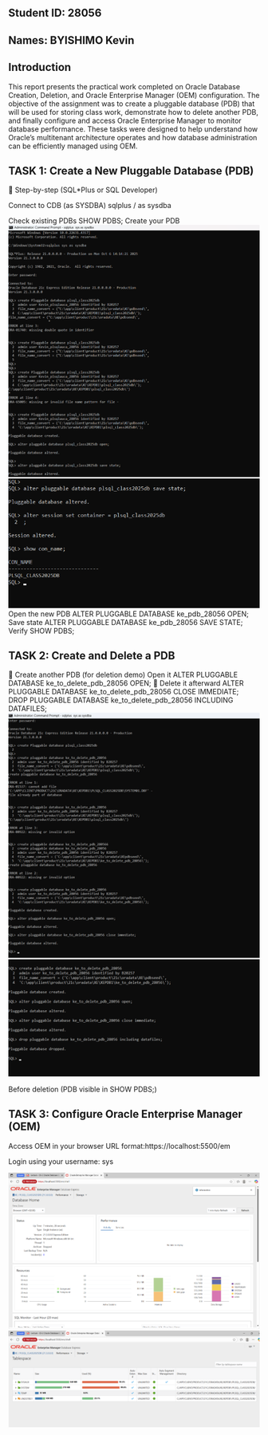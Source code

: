 ## Student ID: 28056
## Names: BYISHIMO Kevin

## Introduction

This report presents the practical work completed on Oracle Database Creation, Deletion, and Oracle Enterprise Manager (OEM) configuration. The objective of the assignment was to create a pluggable database (PDB) that will be used for storing class work, demonstrate how to delete another PDB, and finally configure and access Oracle Enterprise Manager to monitor database performance. These tasks were designed to help understand how Oracle’s multitenant architecture operates and how database administration can be efficiently managed using OEM.


## TASK 1: Create a New Pluggable Database (PDB)
🔹 Step-by-step (SQL*Plus or SQL Developer)

Connect to CDB (as SYSDBA)
sqlplus / as sysdba

Check existing PDBs
SHOW PDBS;
Create your PDB
![image alt](https://github.com/byishkevin17/plsql-pdb-Kevin-Byishimo/blob/main/screenshot_1_new_%20pdb.png?raw=true)
![image alt](https://github.com/byishkevin17/plsql-pdb-Kevin-Byishimo/blob/main/screenshot_2_cont_new_pdb.png?raw=true)
Open the new PDB
ALTER PLUGGABLE DATABASE ke_pdb_28056 OPEN;
Save state
ALTER PLUGGABLE DATABASE ke_pdb_28056 SAVE STATE;
Verify
SHOW PDBS;

## TASK 2: Create and Delete a PDB
🔹 Create another PDB (for deletion demo)
Open it
ALTER PLUGGABLE DATABASE ke_to_delete_pdb_28056 OPEN;
🔹 Delete it afterward
ALTER PLUGGABLE DATABASE ke_to_delete_pdb_28056 CLOSE IMMEDIATE;
DROP PLUGGABLE DATABASE ke_to_delete_pdb_28056 INCLUDING DATAFILES;
![image alt](https://github.com/byishkevin17/plsql-pdb-Kevin-Byishimo/blob/main/screenshot_3_create&delete_pdb.png?raw=true)
![image alt](https://github.com/byishkevin17/plsql-pdb-Kevin-Byishimo/blob/main/screenshot_4_cont_create&delete_pdb.png?raw=true)

Before deletion (PDB visible in SHOW PDBS;)

## TASK 3: Configure Oracle Enterprise Manager (OEM)
Access OEM in your browser
URL format:https://localhost:5500/em

Login using your username: sys

![image alt](https://github.com/byishkevin17/plsql-pdb-Kevin-Byishimo/blob/main/screenshot_5_OEM_performance.png?raw=true)
![image alt](https://github.com/byishkevin17/plsql-pdb-Kevin-Byishimo/blob/main/screenshot_6_OEM_storage.png?raw=true)




